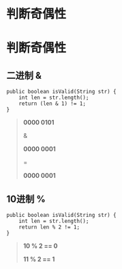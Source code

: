 # 判断奇偶性

# 判断奇偶性

## 二进制 &

```
public boolean isValid(String str) {
    int len = str.length();
    return (len & 1) != 1;
}
```

> **0000 0101**
>
> &
>
> **0000 0001**
>
> =
>
> **0000 0001**

## 10进制 %

```
public boolean isValid(String str) {
    int len = str.length();
    return len % 2 != 1;
}
```

> **10 % 2 == 0**
>
> **11 % 2 == 1**

‍
